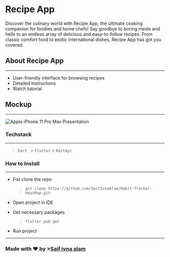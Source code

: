 # Recipe App

Discover the culinary world with Recipe App, the ultimate cooking companion for foodies and home chefs! Say goodbye to boring meals and hello to an endless array of delicious and easy-to-follow recipes. From classic comfort food to exotic international dishes, Recipe App has got you covered.

## About Recipe App

---

- User-friendly interface for browsing recipes
- Detailed Instructions
- Watch tutorial

## Mockup

---

![Apple iPhone 11 Pro Max Presentation](https://user-images.githubusercontent.com/73099787/216777001-e540aec5-65ef-449b-97c3-61b191639806.png)

### Techstack

---

> `Dart ` > `Flutter` > `RestApi`

### How to Install

---

- Fist clone the repo
  > `git clone https://github.com/SaifIvnaAlam/Habit-Tracker-HeatMap.git`
- Open project in IDE

- Get necessary packages
  > `flutter pub get`
- Run project

---

### Made with ❤️ by >[Saif ivna alam](https://saifivan.vercel.app/)
